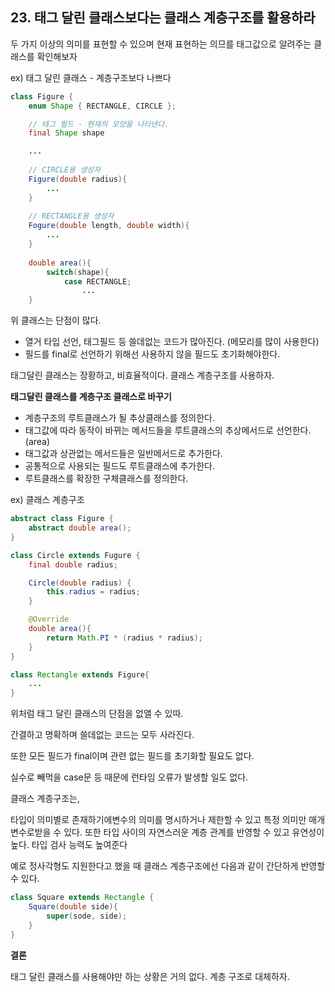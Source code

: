 ## 23. 태그 달린 클래스보다는 클래스 계층구조를 활용하라

두 가지 이상의 의미를 표현할 수 있으며 현재 표현하는 의므를 태그값으로 알려주는 클래스를 확인해보자

ex) 태그 달린 클래스 - 계층구조보다 나쁘다

```java
class Figure { 
	enum Shape { RECTANGLE, CIRCLE };

	// 태그 필드 - 현재의 모양을 나타낸다.
	final Shape shape

	...
		
	// CIRCLE용 생성자
	Figure(double radius){
		...
	}
	
	// RECTANGLE용 생성자
	Fogure(double length, double width){
		...
	}
	
	double area(){
		switch(shape){
			case RECTANGLE;
				...
	}
```

위 클래스는 단점이 많다.

- 열거 타입 선언, 태그필드 등 쓸데없는 코드가 많아진다. (메모리를 많이 사용한다)
- 필드를 final로 선언하기 위해선 사용하지 않을 필드도 초기화해야한다.

태그달린 클래스는 장황하고, 비효율적이다. 클래스 계층구조를 사용하자.

**태그달린 클래스를 계층구조 클래스로 바꾸기**

- 계층구조의 루트클래스가 될 추상클래스를 정의한다.
- 태그값에 따라 동작이 바뀌는 메서드들을 루트클래스의 추상메서드로 선언한다. (area)
- 태그값과 상관없는 메서드들은 일반메서드로 추가한다.
- 공통적으로 사용되는 필드도 루트클래스에 추가한다.
- 루트클래스를 확장한 구체클래스를 정의한다.

ex) 클래스 계층구조

```java
abstract class Figure {
	abstract double area();
}

class Circle extends Fugure {
	final double radius;

	Circle(double radius) {
		this.radius = radius;
	}

	@Override
	double area(){
		return Math.PI * (radius * radius);
	}
}

class Rectangle extends Figure{
	...
}
```

위처럼 태그 달린 클래스의 단점을 없앨 수 있따.

간결하고 명확하며 쓸데없는 코드는 모두 사라진다.

또한 모든 필드가 final이며 관련 없는 필드를 초기화할 필요도 없다.

실수로 빼먹을 case문 등 때문에 런타임 오류가 발생할 일도 없다.

클래스 계층구조는,

타입이 의미별로 존재하기에변수의 의미를 명시하거나 제한할 수 있고 특정 의미만 매개변수로받을 수 있다. 또한 타입 사이의 자연스러운 계층 관계를 반영할 수 있고 유연성이 높다.  타입 검사 능력도 높여준다

예로 정사각형도 지원한다고 했을 때 클래스 계층구조에선 다음과 같이 간단하게 반영할 수 있다.

```java
class Square extends Rectangle {
	Square(double side){
		super(sode, side);
	}
}
```

**결론**

태그 달린 클래스를 사용해야만 하는 상황은 거의 없다. 계층 구조로 대체하자.